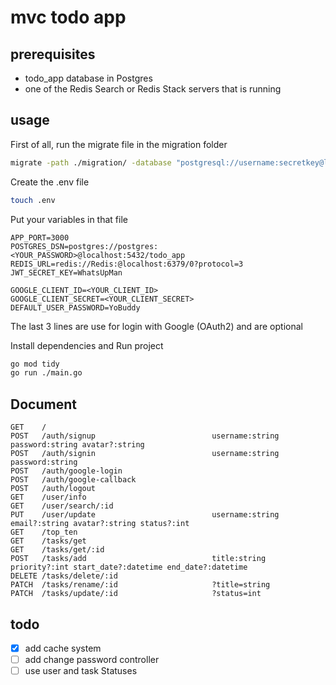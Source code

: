 # mvc todo app

## prerequisites
* todo_app database in Postgres
* one of the Redis Search or Redis Stack servers that is running

## usage

First of all, run the migrate file in the migration folder

```bash
migrate -path ./migration/ -database "postgresql://username:secretkey@localhost:5432/database_name?sslmode=disable" -verbose up
```

Create the .env file
```bash
touch .env
```

Put your variables in that file

```env
APP_PORT=3000
POSTGRES_DSN=postgres://postgres:<YOUR_PASSWORD>@localhost:5432/todo_app
REDIS_URL=redis://Redis:@localhost:6379/0?protocol=3
JWT_SECRET_KEY=WhatsUpMan

GOOGLE_CLIENT_ID=<YOUR_CLIENT_ID>
GOOGLE_CLIENT_SECRET=<YOUR_CLIENT_SECRET>
DEFAULT_USER_PASSWORD=YoBuddy
```
The last 3 lines are use for login with Google (OAuth2) and are optional

Install dependencies and Run project 
```bash
go mod tidy
go run ./main.go
```


## Document
````
GET    /   
POST   /auth/signup                          username:string password:string avatar?:string
POST   /auth/signin                          username:string password:string
POST   /auth/google-login      
POST   /auth/google-callback 
POST   /auth/logout  
GET    /user/info                
GET    /user/search/:id      
PUT    /user/update                          username:string email?:string avatar?:string status?:int  
GET    /top_ten      
GET    /tasks/get               
GET    /tasks/get/:id                        
POST   /tasks/add                            title:string priority?:int start_date?:datetime end_date?:datetime 
DELETE /tasks/delete/:id        
PATCH  /tasks/rename/:id                     ?title=string        
PATCH  /tasks/update/:id                     ?status=int   
````

## todo
- [x] add cache system
- [ ] add change password controller
- [ ] use user and task Statuses